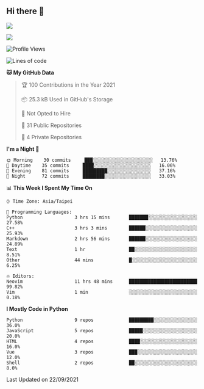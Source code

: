 ## Hi there 👋

![](https://github-readme-stats.vercel.app/api?username=CSY54&theme=nord&show_icons=true)

![](https://github-readme-stats.vercel.app/api/top-langs/?username=CSY54&theme=nord&layout=compact&card_width=445)

<!--START_SECTION:waka-->
![Profile Views](http://img.shields.io/badge/Profile%20Views-0-blue)

![Lines of code](https://img.shields.io/badge/From%20Hello%20World%20I%27ve%20Written-123862%20lines%20of%20code-blue)

**🐱 My GitHub Data** 

> 🏆 100 Contributions in the Year 2021
 > 
> 📦 25.3 kB Used in GitHub's Storage 
 > 
> 🚫 Not Opted to Hire
 > 
> 📜 31 Public Repositories 
 > 
> 🔑 4 Private Repositories  
 > 
**I'm a Night 🦉** 

```text
🌞 Morning    30 commits     ███░░░░░░░░░░░░░░░░░░░░░░   13.76% 
🌆 Daytime    35 commits     ████░░░░░░░░░░░░░░░░░░░░░   16.06% 
🌃 Evening    81 commits     █████████░░░░░░░░░░░░░░░░   37.16% 
🌙 Night      72 commits     ████████░░░░░░░░░░░░░░░░░   33.03%

```


📊 **This Week I Spent My Time On** 

```text
⌚︎ Time Zone: Asia/Taipei

💬 Programming Languages: 
Python                   3 hrs 15 mins       ███████░░░░░░░░░░░░░░░░░░   27.58% 
C++                      3 hrs 3 mins        ██████░░░░░░░░░░░░░░░░░░░   25.93% 
Markdown                 2 hrs 56 mins       ██████░░░░░░░░░░░░░░░░░░░   24.89% 
Text                     1 hr                ██░░░░░░░░░░░░░░░░░░░░░░░   8.51% 
Other                    44 mins             █░░░░░░░░░░░░░░░░░░░░░░░░   6.25%

🔥 Editors: 
Neovim                   11 hrs 48 mins      █████████████████████████   99.82% 
Vim                      1 min               ░░░░░░░░░░░░░░░░░░░░░░░░░   0.18%

```

**I Mostly Code in Python** 

```text
Python                   9 repos             █████████░░░░░░░░░░░░░░░░   36.0% 
JavaScript               5 repos             █████░░░░░░░░░░░░░░░░░░░░   20.0% 
HTML                     4 repos             ████░░░░░░░░░░░░░░░░░░░░░   16.0% 
Vue                      3 repos             ███░░░░░░░░░░░░░░░░░░░░░░   12.0% 
Shell                    2 repos             ██░░░░░░░░░░░░░░░░░░░░░░░   8.0%

```



 Last Updated on 22/09/2021
<!--END_SECTION:waka-->

<!--
**CSY54/CSY54** is a ✨ _special_ ✨ repository because its `README.md` (this file) appears on your GitHub profile.

Here are some ideas to get you started:

- 🔭 I’m currently working on ...
- 🌱 I’m currently learning ...
- 👯 I’m looking to collaborate on ...
- 🤔 I’m looking for help with ...
- 💬 Ask me about ...
- 📫 How to reach me: ...
- 😄 Pronouns: ...
- ⚡ Fun fact: ...
-->
